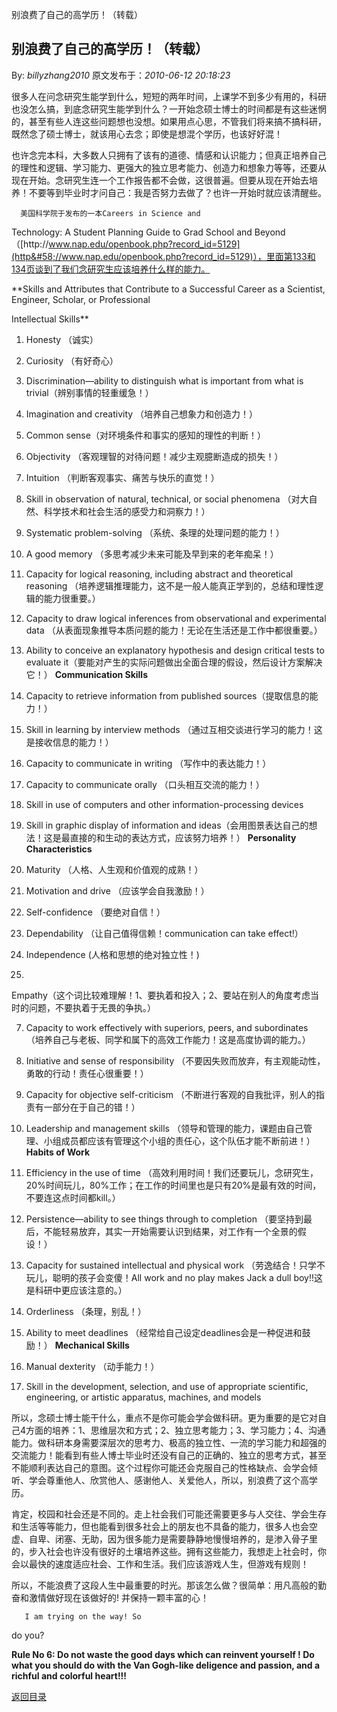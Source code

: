 别浪费了自己的高学历！（转载）
## 别浪费了自己的高学历！（转载）

By: *billyzhang2010* 原文发布于：*2010-06-12 20:18:23*

      
很多人在问念研究生能学到什么，短短的两年时间，上课学不到多少有用的，科研也没怎么搞，到底念研究生能学到什么？一开始念硕士博士的时间都是有这些迷惘的，甚至有些人连这些问题想也没想。如果用点心思，不管我们将来搞不搞科研，既然念了硕士博士，就该用心去念；即使是想混个学历，也该好好混！

     
也许念完本科，大多数人只拥有了该有的道德、情感和认识能力；但真正培养自己的理性和逻辑、学习能力、更强大的独立思考能力、创造力和想象力等等，还要从现在开始。念研究生连一个工作报告都不会做，这很普遍。但要从现在开始去培养！不要等到毕业时才问自己：我是否努力去做了？也许一开始时就应该清醒些。

      美国科学院于发布的一本Careers in Science and
Technology&#58; A Student Planning Guide to Grad School
and Beyond（[http&#58;//www.nap.edu/openbook.php?record_id=5129](http&#58;//www.nap.edu/openbook.php?record_id=5129)），里面第133和134页谈到了我们念研究生应该培养什么样的能力。

**Skills and Attributes that Contribute to a Successful
Career as a Scientist, Engineer, Scholar, or Professional

Intellectual Skills**

1.  Honesty （诚实）

2.  Curiosity （有好奇心）

3.  Discrimination—ability to distinguish what is important
from what is trivial（辨别事情的轻重缓急！）

4.  Imagination and creativity （培养自己想象力和创造力！）

5.  Common sense（对环境条件和事实的感知的理性的判断！）

6.  Objectivity （客观理智的对待问题！减少主观臆断造成的损失！）

7.  Intuition （判断客观事实、痛苦与快乐的直觉！）

8.  Skill in observation of natural, technical, or social
phenomena （对大自然、科学技术和社会生活的感受力和洞察力！）

9.  Systematic problem-solving （系统、条理的处理问题的能力！）

10. A good memory （多思考减少未来可能及早到来的老年痴呆！）

11. Capacity for logical reasoning, including abstract and
theoretical reasoning （培养逻辑推理能力，这不是一般人能真正学到的，总结和理性逻辑的能力很重要。）

12. Capacity to draw logical inferences from observational and
experimental data （从表面现象推导本质问题的能力！无论在生活还是工作中都很重要。）

13. Ability to conceive an explanatory hypothesis and design
critical tests to evaluate it（要能对产生的实际问题做出全面合理的假设，然后设计方案解决它！）
**Communication Skills**

1.  Capacity to retrieve information from published
sources（提取信息的能力！）

2.  Skill in learning by interview methods
（通过互相交谈进行学习的能力！这是接收信息的能力！）

3.  Capacity to communicate in writing （写作中的表达能力！）

4.  Capacity to communicate orally （口头相互交流的能力！）

5.  Skill in use of computers and other information-processing
devices

6.  Skill in graphic display of information and
ideas（会用图景表达自己的想法！这是最直接的和生动的表达方式，应该努力培养！）
**Personality Characteristics**

1.  Maturity （人格、人生观和价值观的成熟！）

2.  Motivation and drive （应该学会自我激励！）

3.  Self-confidence （要绝对自信！）

4.  Dependability （让自己值得信赖！communication can take
effect!）

5.  Independence (人格和思想的绝对独立性！)

6. 
Empathy（这个词比较难理解！1、要执着和投入；2、要站在别人的角度考虑当时的问题，不要执着于无畏的争执。）

7.  Capacity to work effectively with superiors, peers, and
subordinates （培养自己与老板、同学和属下的高效工作能力！这是高度协调的能力。）

8.  Initiative and sense of responsibility
（不要因失败而放弃，有主观能动性，勇敢的行动！责任心很重要！）

9.  Capacity for objective self-criticism
（不断进行客观的自我批评，别人的指责有一部分在于自己的错！）

10.  Leadership and management skills
（领导和管理的能力，课题由自己管理、小组成员都应该有管理这个小组的责任心，这个队伍才能不断前进！）
**Habits of Work**

1.  Efficiency in the use of time
（高效利用时间！我们还要玩儿，念研究生，20%时间玩儿，80%工作；在工作的时间里也是只有20%是最有效的时间，不要连这点时间都kill。）

2.  Persistence—ability to see things through to completion
（要坚持到最后，不能轻易放弃，其实一开始需要认识到结果，对工作有一个全景的假设！）

3.  Capacity for sustained intellectual and physical work
（劳逸结合！只学不玩儿，聪明的孩子会变傻！All work and no play makes Jack a dull
boy!!这是科研中更应该注意的。）

4.  Orderliness （条理，别乱！）

5.  Ability to meet deadlines
（经常给自己设定deadlines会是一种促进和鼓励！）
**Mechanical Skills**

1.  Manual dexterity （动手能力！）

2.  Skill in the development, selection, and use of
appropriate scientific, engineering, or artistic apparatus,
machines, and models

    
所以，念硕士博士能干什么，重点不是你可能会学会做科研。更为重要的是它对自己4方面的培养：1、思维层次和方式；2、独立思考能力；3、学习能力；4、沟通能力。做科研本身需要深层次的思考力、极高的独立性、一流的学习能力和超强的交流能力！能看到有些人博士毕业时还没有自己的正确的、独立的思考方式，甚至不能顺利表达自己的意图。这个过程你可能还会克服自己的性格缺点、会学会倾听、学会尊重他人、欣赏他人、感谢他人、关爱他人，所以，别浪费了这个高学历。

     
肯定，校园和社会还是不同的。走上社会我们可能还需要更多与人交往、学会生存和生活等等能力，但也能看到很多社会上的朋友也不具备的能力，很多人也会空虚、自卑、闭塞、无助，因为很多能力是需要静静地慢慢培养的，是渗入骨子里的，步入社会也许没有很好的土壤培养这些。拥有这些能力，我想走上社会时，你会以最快的速度适应社会、工作和生活。我们应该游戏人生，但游戏有规则！

      
所以，不能浪费了这段人生中最重要的时光。那该怎么做？很简单：用凡高般的勤奋和激情做好现在该做好的! 并保持一颗丰富的心！

       I am trying on the way! So
do you?

**Rule No 6&#58;  Do not waste the good
days which can reinvent yourself ! Do what you should do with the
Van Gogh-like deligence and passion, and a richful and colorful
heart!!!**

[返回目录](index.html)
